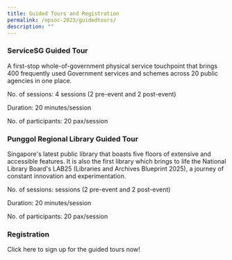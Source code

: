 ```yaml
---
title: Guided Tours and Registration
permalink: /opsoc-2023/guidedtours/
description: ""
---
```

###  ServiceSG Guided Tour   
A first-stop whole-of-government physical service touchpoint that brings 400 frequently used Government services and schemes across 20 public agencies in one place.


No. of sessions: 4 sessions (2 pre-event and 2 post-event)

Duration: 20 minutes/session

No. of participants: 20 pax/session

###  Punggol Regional Library Guided Tour   
Singapore's latest public library that boasts five floors of extensive and accessible features. It is also the first library which brings to life the National Library Board's LAB25 (Libraries and Archives Blueprint 2025), a journey of constant innovation and experimentation.

No. of sessions:  sessions (2 pre-event and 2 post-event)

Duration: 20 minutes/session

No. of participants: 20 pax/session

### Registration
Click here to sign up for the guided tours now!